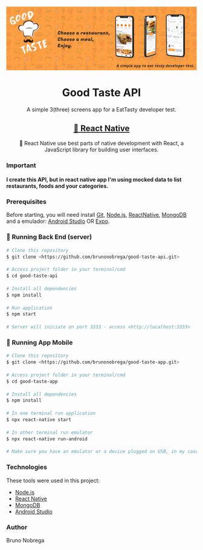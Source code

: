 ![alt text](https://raw.githubusercontent.com/brunonobrega/good-taste-app/main/assets/images/banner-git.png)

<h1 align="center">Good Taste API</h1>

<p align="center">A simple 3(three) screens app for a EatTasty developer test.</p>

<h2 align="center">
    <a href="https://reactnative.dev/">🔗 React Native</a>
</h2>
<p align="center">🚀 React Native use best parts of native development with React, a JavaScript library for building user interfaces.</p>

### Important
#### I create this API, but in react native app I'm using mocked data to list restaurants, foods and your categories.

### Prerequisites

Before starting, you will need install [Git](https://git-scm.com), [Node.js](https://nodejs.org/en/), [ReactNative](https://reactnative.dev), [MongoDB](https://www.mongodb.com/) and a emulador: [Android Studio](https://developer.android.com/studio) OR [Expo](https://expo.dev/).

### 🎲 Running Back End (server)

```bash
# Clone this repository
$ git clone <https://github.com/brunonobrega/good-taste-api.git>

# Access project folder in your terminal/cmd
$ cd good-taste-api

# Install all dependencies
$ npm install

# Run application
$ npm start

# Server will iniciate on port 3333 - access <http://localhost:3333>
```

### 🎲 Running App Mobile

```bash
# Clone this repository
$ git clone <https://github.com/brunonobrega/good-taste-app.git>

# Access project folder in your terminal/cmd
$ cd good-taste-app

# Install all dependencies
$ npm install

# In one terminal run application 
$ npx react-native start

# In other terminal run emulator 
$ npx react-native run-android

# Make sure you have an emulator or a device plugged on USB, in my case I use Android Studio, so I can emulate a phone and check if its allright with "adb devices" command before run.
```

### Technologies

These tools were used in this project:

- [Node.js](https://nodejs.org/en/)
- [React Native](https://reactnative.dev/)
- [MongoDB](https://www.mongodb.com/)
- [Android Studio](https://developer.android.com/studio)

### Author
Bruno Nobrega

